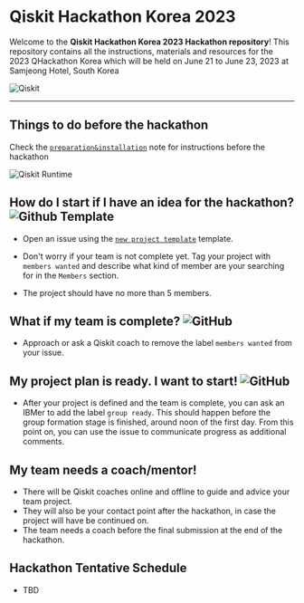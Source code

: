 # Qiskit Hackathon Korea 2023 

Welcome to the **Qiskit Hackathon Korea 2023 Hackathon repository**! This repository contains all the instructions, materials and resources for the 2023 QHackathon Korea which will be held on June 21 to June 23, 2023 at Samjeong Hotel, South Korea

![Qiskit](https://img.shields.io/badge/Qiskit%20Hackathon%202023-%236929C4.svg?style=for-the-badge&logo=Qiskit&logoColor=white)
  
--- 

## Things to do before the hackathon 

Check the [`preparation&installation`](preparation%26installation.md) note for instructions before the hackathon 

![Qiskit Runtime](https://img.shields.io/badge/Qiskit-Learning%20Resources-%236929C4.svg?style=for-the-badge&logo=Qiskit&logoColor=white&color=6929c4)

## How do I start if I have an idea for the hackathon?   ![Github Template](https://img.shields.io/badge/github%20Template-121013?style=for-the-badge&logo=github&logoColor=white)

- Open an issue using the [`new project template`](https://github.com/qiskit-community/qiskit-hackathon-korea-22/issues/new?assignees=&labels=members+wanted&template=new-project-template.md&title=Project+name) template.

- Don't worry if your team is not complete yet.
Tag your project with `members wanted` and describe what kind of member are your searching for in the `Members` section.
- The project should have no more than 5 members.



## What if my team is complete? ![GitHub](https://img.shields.io/badge/Issue%20Label-%23121011.svg?style=for-the-badge&logo=github&logoColor=white&color=8B8000)

- Approach or ask a Qiskit coach to remove the label `members wanted` from your issue.

## My project plan is ready. I want to start!  ![GitHub](https://img.shields.io/badge/Ready%20To%20Start-%23121011.svg?style=for-the-badge&logo=github&logoColor=white&color=g)

- After your project is defined and the team is complete, you can ask an IBMer to add the label `group ready`. This should happen before the group formation stage is finished, around noon of the first day. From this point on, you can use the issue to communicate progress as additional comments.

## My team needs a coach/mentor!

- There will be Qiskit coaches online and offline to guide and advice your team project.
- They will also be your contact point after the hackathon, in case the project will have be continued on.
- The team needs a coach before the final submission at the end of the hackathon.


## Hackathon Tentative Schedule

- TBD
<!-- ### Day 1 Intro to Quantum
| Mon (Feb 7)    |  |
| -------------- | --------------------------------- |
| 9:30 - | Opening remarks & Orientation|
| 10:00 - 11:00 | Journey in Quantum - James Weaver, IBM Quantum|
| 11:00 - 12:00 | Getting Started - How to contribute to Qiskit - Hojun Lee, KAIST & Dayeong Kang, KNU|
| Break | |
| 13:00 - 14:00 | Quantum Information Theory - Hyukjoon Kwon, KIAS|
| 14:00 - 15:00 | Quantum key distribution method and domestic case - ‪Jeonghwan Shin, KT|
| 15:00 - 16:00 | Superconducting Circuit Design in QisKit Metal - Zlatko Minev & Thomas McConkey, IBM Quantum|
| 16:00 - 18:00 | Project Pitcher's Time 1|

### Day 2 Quantum Applications
| Tue (Feb 8)    |  |
| -------------- | --------------------------------- |
| 10:00 - 11:00 | Quantum Machine Learning - Dr. Jeongho Bang, ETRI |
| 11:00 - 12:00 | Controlling qubit with Qiskit Pulse – Naoki Kanazawa, IBM Quantum|
| Break | |
| 13:00 - 14:00 | Quantum Chemistry: Qiskit Nature - Yukio Kawashima, IBM Quantum|
| 14:00 - 15:00 | Quantum Algorithms for Optimization - Takashi Imamichi, IBM Quantum|
| 15:00 - 16:00 | Software IP and Open Source License (소프트웨어의 지식재산권과 오픈소스 라이선스) - Prof. Chul-nam Lee, CNU|
| 16:00 - 18:00 | Project Pitcher's Time 2|

### Day 3 Hackathon
| Wed (Feb 9)    |  |
| -------------- | --------------------------------- |
| 09:00 - 10:00 | Team Formation Ends, Project Ideas Fixed|
| 09:00 - 12:00 | Hackathon 1 (Coding) |
| 12:00 - 13:30 | Break & Lunch |
| 13:30 - 17:30 | Hackathon 2 (Coding) |

### Day 4 Hackathon/Final Presentation/Awards
| Thu (Feb 10)    |  |
| -------------- | --------------------------------- |
| 09:00 - 14:00 | Hackathon 3 (Take lunch break in between) |
| 14:00 - 15:00 | Coding Ends, Prepare for Presentation |
| 15:00 - 17:00 | Final Team Presentations (3min/team) |
| 17:30 - 18:00 | Judging|
| 18:00 - 18:30 | Awards Ceremony| -->
